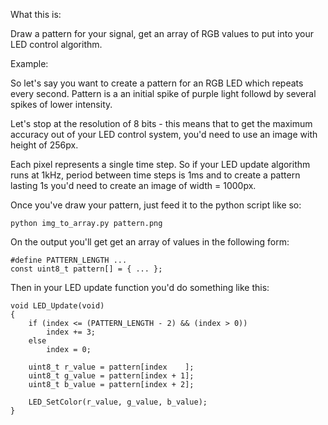 What this is: 

Draw a pattern for your signal, get an array of RGB values to put into your LED control algorithm.

Example:

So let's say you want to create a pattern for an RGB LED which repeats every second. Pattern is a an initial spike of purple light followd by several spikes of lower intensity.

Let's stop at the resolution of 8 bits - this means that to get the maximum accuracy out of your LED control system, you'd need to use an image with height of 256px.

Each pixel represents a single time step. So if your LED update algorithm runs at 1kHz, period between time steps is 1ms and to create a pattern lasting 1s you'd need to create an image of width = 1000px.

Once you've draw your pattern, just feed it to the python script like so:

	python img_to_array.py pattern.png

On the output you'll get get an array of values in the following form:

	#define PATTERN_LENGTH ...
	const uint8_t pattern[] = { ... };

Then in your LED update function you'd do something like this:

	void LED_Update(void)
	{
		if (index <= (PATTERN_LENGTH - 2) && (index > 0))
			index += 3;
		else
			index = 0;

		uint8_t r_value = pattern[index    ];
		uint8_t g_value = pattern[index + 1];
		uint8_t b_value = pattern[index + 2];
		
		LED_SetColor(r_value, g_value, b_value);
	}
